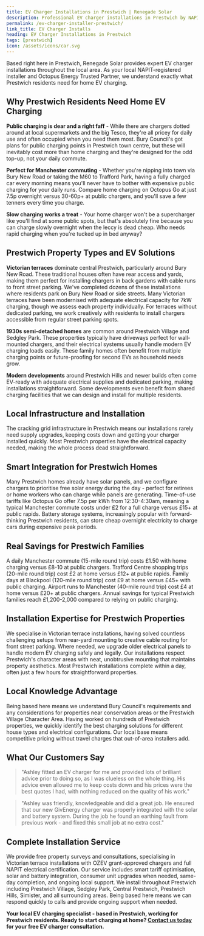 ```yaml
---
title: EV Charger Installations in Prestwich | Renegade Solar
description: Professional EV charger installations in Prestwich by NAPIT-registered electrician. Smart charging integration with solar panels and home batteries.
permalink: /ev-charger-installer-prestwich/
link_title: EV Charger Installs
heading: EV Charger Installations in Prestwich
tags: [prestwich]
icon: /assets/icons/car.svg
---
```


Based right here in Prestwich, Renegade Solar provides expert EV charger installations throughout the local area. As your local NAPIT-registered installer and Octopus Energy Trusted Partner, we understand exactly what Prestwich residents need for home EV charging.

## Why Prestwich Residents Need Home EV Charging

**Public charging is dear and a right faff** - While there are chargers dotted around at local supermarkets and the big Tesco, they're all pricey for daily use and often occupied when you need them most. Bury Council's got plans for public charging points in Prestwich town centre, but these will inevitably cost more than home charging and they're designed for the odd top-up, not your daily commute.

**Perfect for Manchester commuting** - Whether you're nipping into town via Bury New Road or taking the M60 to Trafford Park, having a fully charged car every morning means you'll never have to bother with expensive public charging for your daily runs. Compare home charging on Octopus Go at just 7.5p overnight versus 30-60p+ at public chargers, and you'll save a few tenners every time you charge.

**Slow charging works a treat** - Your home charger won't be a supercharger like you'll find at some public spots, but that's absolutely fine because you can charge slowly overnight when the leccy is dead cheap. Who needs rapid charging when you're tucked up in bed anyway?

## Prestwich Property Types and EV Solutions

**Victorian terraces** dominate central Prestwich, particularly around Bury New Road. These traditional houses often have rear access and yards, making them perfect for installing chargers in back gardens with cable runs to front street parking. We've completed dozens of these installations where residents park on Bury New Road or side streets. Many Victorian terraces have been modernised with adequate electrical capacity for 7kW charging, though we assess each property individually. For terraces without dedicated parking, we work creatively with residents to install chargers accessible from regular street parking spots.

**1930s semi-detached homes** are common around Prestwich Village and Sedgley Park. These properties typically have driveways perfect for wall-mounted chargers, and their electrical systems usually handle modern EV charging loads easily. These family homes often benefit from multiple charging points or future-proofing for second EVs as household needs grow.

**Modern developments** around Prestwich Hills and newer builds often come EV-ready with adequate electrical supplies and dedicated parking, making installations straightforward. Some developments even benefit from shared charging facilities that we can design and install for multiple residents.

## Local Infrastructure and Installation

The cracking grid infrastructure in Prestwich means our installations rarely need supply upgrades, keeping costs down and getting your charger installed quickly. Most Prestwich properties have the electrical capacity needed, making the whole process dead straightforward.

## Smart Integration for Prestwich Homes

Many Prestwich homes already have solar panels, and we configure chargers to prioritise free solar energy during the day - perfect for retirees or home workers who can charge while panels are generating. Time-of-use tariffs like Octopus Go offer 7.5p per kWh from 12:30-4:30am, meaning a typical Manchester commute costs under £2 for a full charge versus £15+ at public rapids. Battery storage systems, increasingly popular with forward-thinking Prestwich residents, can store cheap overnight electricity to charge cars during expensive peak periods.

## Real Savings for Prestwich Families

A daily Manchester commute (15-mile round trip) costs £1.50 with home charging versus £8-10 at public chargers. Trafford Centre shopping trips (20-mile round trip) cost £2 at home versus £12+ at public rapids. Family days at Blackpool (120-mile round trip) cost £9 at home versus £45+ with public charging. Airport runs to Manchester (40-mile round trip) cost £4 at home versus £20+ at public chargers. Annual savings for typical Prestwich families reach £1,200-2,000 compared to relying on public charging.

## Installation Expertise for Prestwich Properties

We specialise in Victorian terrace installations, having solved countless challenging setups from rear-yard mounting to creative cable routing for front street parking. Where needed, we upgrade older electrical panels to handle modern EV charging safely and legally. Our installations respect Prestwich's character areas with neat, unobtrusive mounting that maintains property aesthetics. Most Prestwich installations complete within a day, often just a few hours for straightforward properties.

## Local Knowledge Advantage

Being based here means we understand Bury Council's requirements and any considerations for properties near conservation areas or the Prestwich Village Character Area. Having worked on hundreds of Prestwich properties, we quickly identify the best charging solutions for different house types and electrical configurations. Our local base means competitive pricing without travel charges that out-of-area installers add.

## What Our Customers Say

> "Ashley fitted an EV charger for me and provided lots of brilliant advice prior to doing so, as I was clueless on the whole thing. His advice even allowed me to keep costs down and his prices were the best quotes I had, with nothing reduced on the quality of his work."

> "Ashley was friendly, knowledgeable and did a great job. He ensured that our new GivEnergy charger was properly integrated with the solar and battery system. During the job he found an earthing fault from previous work - and fixed this small job at no extra cost."

## Complete Installation Service

We provide free property surveys and consultations, specialising in Victorian terrace installations with OZEV grant-approved chargers and full NAPIT electrical certification. Our service includes smart tariff optimisation, solar and battery integration, consumer unit upgrades when needed, same-day completion, and ongoing local support. We install throughout Prestwich including Prestwich Village, Sedgley Park, Central Prestwich, Prestwich Hills, Simister, and all surrounding areas. Being based here means we can respond quickly to calls and provide ongoing support when needed.

**Your local EV charging specialist - based in Prestwich, working for Prestwich residents. Ready to start charging at home? [Contact us today](/contact/) for your free EV charger consultation.**
